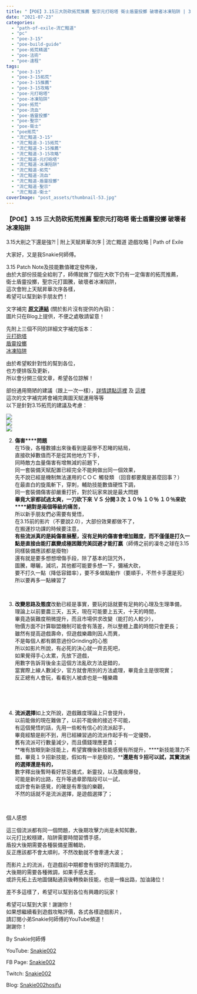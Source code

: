 ```yaml
---
title: "【POE】3.15三大防砍拓荒推薦 聖宗元打砲塔 衛士盾靈投擲 破壞者冰凍陷阱 | 3.15大削之下還是強?! | 附上天賦昇華次序 | 流亡黯道 遊戲攻略 | Path of Exile"
date: "2021-07-23"
categories: 
  - "path-of-exile-流亡黯道"
  - "pc"
  - "poe-3-15"
  - "poe-build-guide"
  - "poe-拓荒精選"
  - "poe-法術"
  - "poe-遠程"
tags: 
  - "poe-3-15"
  - "poe-3-15拓荒"
  - "poe-3-15推薦"
  - "poe-3-15攻略"
  - "poe-元打砲塔"
  - "poe-冰凍陷阱"
  - "poe-拓荒"
  - "poe-流血"
  - "poe-盾靈投擲"
  - "poe-聖宗"
  - "poe-衛士"
  - "poe拓荒"
  - "流亡黯道-3-15"
  - "流亡黯道-3-15拓荒"
  - "流亡黯道-3-15推薦"
  - "流亡黯道-3-15攻略"
  - "流亡黯道-元打砲塔"
  - "流亡黯道-冰凍陷阱"
  - "流亡黯道-拓荒"
  - "流亡黯道-流血"
  - "流亡黯道-盾靈投擲"
  - "流亡黯道-聖宗"
  - "流亡黯道-衛士"
coverImage: "post_assets/thumbnail-53.jpg"
---
```


### 【POE】3.15 三大防砍拓荒推薦 聖宗元打砲塔 衛士盾靈投擲 破壞者冰凍陷阱  
3.15大削之下還是強?! | 附上天賦昇華次序 | 流亡黯道 遊戲攻略 | Path of Exile

  
大家好，又是我Snakie何師傅。  

  
3.15 Patch Note及技能數值確定發佈後，  
由於大部份技能全給削了，師傅就做了個在大砍下仍有一定傷害的拓荒推薦，  
衛士盾靈投擲，聖宗元打圖騰，破壞者冰凍陷阱，  
這次會附上天賦昇華次序各樣，  
希望可以幫到新手朋友們！  

  
文字補完 [**原文連結**](https://snakie002hosifu.blogspot.com/2021/07/poe315-315-path-of-exile.html) (關於影片沒有提供的內容)：  
圖片只在Blog上提供，不便之處敬請留意！  

  
先附上三個不同的詳細文字補完版本：  
[元打砲塔  
](https://snakie002hosifu.blog/039-1/)[盾靈投擲](https://snakie002hosifu.blog/039-2/)  
[冰凍陷阱](https://snakie002hosifu.blog/039-3/)  

  
由於希望較針對性的幫到各位，  
也方便排版及更新，  
所以會分開三個文章，希望各位諒解！  

  
部份通用簡陋的建議（跟上一次一樣），[詳情請點這裡](https://snakie002hosifu.blogspot.com/2021/01/039.html#more) 及 [這裡](https://snakie002hosifu.blogspot.com/2021/04/poe-path-of-exile.html)  
這次的文字補完將會補完輿圖天賦運用等等  
以下是針對3.15拓荒的建議及考慮：  

  
![](post_assets/PIC2-1-1024x576.jpg)  
![](post_assets/pic1-2-1024x576.jpg)  
![](post_assets/pic0-1-1024x576.jpg)  

  
2. **傷害****問題**  
    在15後，各種數據出來後看到是最慘不忍睹的結局，  
    直接砍掉數值而不是從其他地方下手，  
    同時敵方血量傷害有增無減的前題下，  
    同一套裝備天賦配置已經完全不能夠做出同一個效果，  
    先不說已經是機制無法運用的ＣＯＣ 觸發類 （回音都要魔是甚麼回事？）  
    在最直白的旋風斬下，穿刺，輔助技能數值硬性下調，  
    同一套裝備傷害卻嚴重打折，對於玩家來說是最大問題  
    **畢竟大家都試過太爽，一刀砍下來 ＶＳ 分開３次 １０％ １０％ １０％來砍****絕對是兩個等級的痛苦，**  
    所以新手朋友們必需要有覺悟，  
    在3.15前的影片（不要說2.0），大部份效果都做不了，  
    在搬運抄功課的時候要注意，  
    **有些流派真的是純傷害展壓，沒有足夠的傷害會增加難度，****而不僅僅是打久一點****是直接由能打嬴變成極困難完美回避才能打嬴**（師傅之前的凜冬之球在3.15同樣裝備應該都是廢物）  
    還有就是要多想想增傷手段，除了基本的詛咒外，  
    圖騰，曝曬，減坑，其他都可能要多想一下，彌補大砍，  
    要不打久一點（降低容錯率），要不多做點動作（要順手，不然卡手還是死）  
    所以要再多一點練習了
  

  
   

  
3. **改變思路及態度**改動已經是事實，要玩的話就要有足夠的心理及生理準備，  
    理論上以前要農三天，五天，現在可能要上五天，十天的時間，  
    畢竟造裝難度稍微提升，而且市場供求改變（能打的人較少），  
    物價方面不計算聯盟機制可能會有落差，所以整體上農的時間只會更長；  
    雖然有提高遊戲壽命，但遊戲樂趣則因人而異，  
    不是每個人都有願意過份Grinding的心態  
    所以如影片所說，有必死的決心就一齊去死吧，  
    如果覺得手心太累，先放下遊戲，  
    用數字告訴背後金主這個方法亂砍方法是錯的，  
    當實際上線人數減少，官方就會用別的方法處理，畢竟金主是很現實；  
    反正總有人會玩，看看別人被虐也是一種樂趣
  

  
   

  
   

  
4. **流派選擇**如上文所說，遊戲難度理論上只會提升，  
    以前能做的現在難做了，以前不能做的接近不可能，  
    有這個覺悟的話，先用一些較有信心的流派起手，  
    畢竟經驗是削不到，用已經練習過的流派作起手有一定優勢，  
    舊有流派可行數量減少，而且價錢理應更貴；  
    **唯有放眼到新技能上，希望實機後新技能感覺有所提升，****新技能潛力不錯，畢竟１９招新技能，假如有一半是廢的，****還是有９招可以試，其實流派的選擇還是有的，**  
    數字釋出後暫時看好禁忌儀式，新靈投，以及魔痕爆發，  
    可能是新的出路，在升等過章節階段可以一試，  
    或許會有新感覺，的確是有牽強的樂觀，  
    不然的話就不是流派選擇，是遊戲選擇了；
  

  
   

  
個人感想  

  
這三個流派都有同一個問題，大後期攻擊力尚是未知知數，  
以元打比較穩建，陷阱需要時間習慣手感，  
盾投大後期需要各種裝備星團輔助，  
反正應該都不會太順利，不然改動就不會牽連大波；  

  
而影片上的流派，在遊戲前中期都會有很好的清圖能力，  
大後期的需要各種微調，如果手感太差，  
或許先拓上去地圖儲點通貨後轉換新技能，也是一條出路，加油諸位！  

  
差不多這樣了，希望可以幫到各位有興趣的玩家！  

  
希望可以幫到大家！謝謝你！  
如果想繼續看到遊戲攻略評價，各式各樣遊戲影片，  
請訂閱小弟Snakie何師傅的YouTube頻道！  
謝謝你！  

  
By Snakie何師傅  

  
YouTube: [Snakie002](https://www.youtube.com/c/Snakie002/)  

  
FB Page: [Snakie002](https://www.facebook.com/Snakie002/)  

  
Twitch: [Snakie002](https://www.twitch.tv/snakie002/)  

  
Blog: [Snakie002hosifu](https://snakie002hosifu.blog/)
